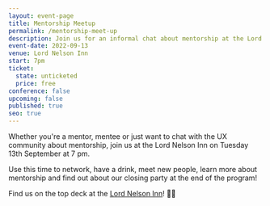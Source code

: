 ```yaml
---
layout: event-page
title: Mentorship Meetup
permalink: /mentorship-meet-up
description: Join us for an informal chat about mentorship at the Lord Nelson Inn, Brighton
event-date: 2022-09-13
venue: Lord Nelson Inn
start: 7pm
ticket:
  state: unticketed
  price: free
conference: false
upcoming: false
published: true
seo: true
---
```

Whether you're a mentor, mentee or just want to chat with the UX community about mentorship, join us at the Lord Nelson Inn on Tuesday 13th September at 7 pm. 

Use this time to network, have a drink, meet new people, learn more about mentorship and find out about our closing party at the end of the program! 

Find us on the top deck at the [Lord Nelson Inn](https://www.google.co.uk/maps/place/Lord+Nelson+Inn/@50.828265,-0.139081,15z/data=!4m2!3m1!1s0x0:0xdfe7eb2146843773?sa=X&hl=en&ved=2ahUKEwiar9raoPP5AhXilFwKHeeQC98Q_BJ6BAhfEAU)! 🏴‍☠️